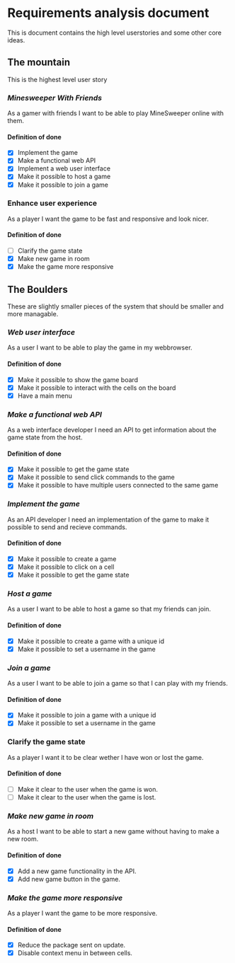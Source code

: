# Requirements analysis document

This is document contains the high level userstories and some other core ideas.

## The mountain

This is the highest level user story

### *Minesweeper With Friends*

As a gamer with friends I want to be able to play MineSweeper online with them.

#### Definition of done

- [x] Implement the game
- [x] Make a functional web API
- [x] Implement a web user interface
- [x] Make it possible to host a game
- [x] Make it possible to join a game

### Enhance user experience

As a player I want the game to be fast and responsive and look nicer.

#### Definition of done

- [ ] Clarify the game state
- [x] Make new game in room
- [x] Make the game more responsive

## The Boulders

These are slightly smaller pieces of the system that should be smaller and more managable.

### *Web user interface*

As a user I want to be able to play the game in my webbrowser.

#### Definition of done

- [x] Make it possible to show the game board
- [x] Make it possible to interact with the cells on the board
- [x] Have a main menu

### *Make a functional web API*

As a web interface developer I need an API to get information about the game state from the host.

#### Definition of done

- [x] Make it possible to get the game state
- [x] Make it possible to send click commands to the game
- [x] Make it possible to have multiple users connected to the same game

### *Implement the game*

As an API developer I need an implementation of the game to make it possible to send and recieve commands.

#### Definition of done

- [x] Make it possible to create a game
- [x] Make it possible to click on a cell
- [x] Make it possible to get the game state

### *Host a game*

As a user I want to be able to host a game so that my friends can join.

#### Definition of done

- [x] Make it possible to create a game with a unique id
- [x] Make it possible to set a username in the game

### *Join a game*

As a user I want to be able to join a game so that I can play with my friends.

#### Definition of done

- [x] Make it possible to join a game with a unique id
- [x] Make it possible to set a username in the game

### Clarify the game state

As a player I want it to be clear wether I have won or lost the game.

#### Definition of done

- [ ] Make it clear to the user when the game is won.
- [ ] Make it clear to the user when the game is lost.

### *Make new game in room*

As a host I want to be able to start a new game without having to make a new room.

#### Definition of done

- [x] Add a new game functionality in the API.
- [x] Add new game button in the game.

### *Make the game more responsive*

As a player I want the game to be more responsive.

#### Definition of done

- [x] Reduce the package sent on update.
- [x] Disable context menu in between cells.
